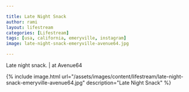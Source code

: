 ```yaml
---

title: Late Night Snack
author: rami
layout: lifestream 
categories: [Lifestream]
tags: [usa, california, emeryville, instagram]
image: late-night-snack-emeryville-avenue64.jpg

---
```


Late night snack. | at Avenue64

{% include image.html url="/assets/images/content/lifestream/late-night-snack-emeryville-avenue64.jpg" description="Late Night Snack" %}
